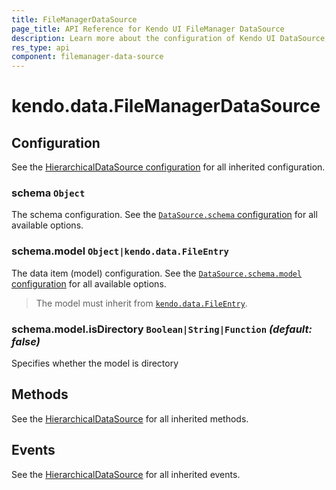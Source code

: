 ```yaml
---
title: FileManagerDataSource
page_title: API Reference for Kendo UI FileManager DataSource
description: Learn more about the configuration of Kendo UI DataSource, methods and events.
res_type: api
component: filemanager-data-source
---
```


# kendo.data.FileManagerDataSource

## Configuration

See the [HierarchicalDataSource configuration](/api/framework/hierarchicaldatasource#configuration) for all inherited configuration.

### schema `Object`

The schema configuration. See the [`DataSource.schema` configuration](/api/framework/datasource#configuration-schema) for all available options.

### schema.model `Object|kendo.data.FileEntry`

The data item (model) configuration. See the [`DataSource.schema.model` configuration](/api/framework/datasource#configuration-schema.model) for all available options.

> The model must inherit from [`kendo.data.FileEntry`](/api/framework/fileentry).

### schema.model.isDirectory `Boolean|String|Function` *(default: false)*

Specifies whether the model is directory

## Methods

See the [HierarchicalDataSource](/api/framework/hierarchicaldatasource#methods) for all inherited methods.

## Events

See the [HierarchicalDataSource](/api/framework/hierarchicaldatasource#events) for all inherited events.
